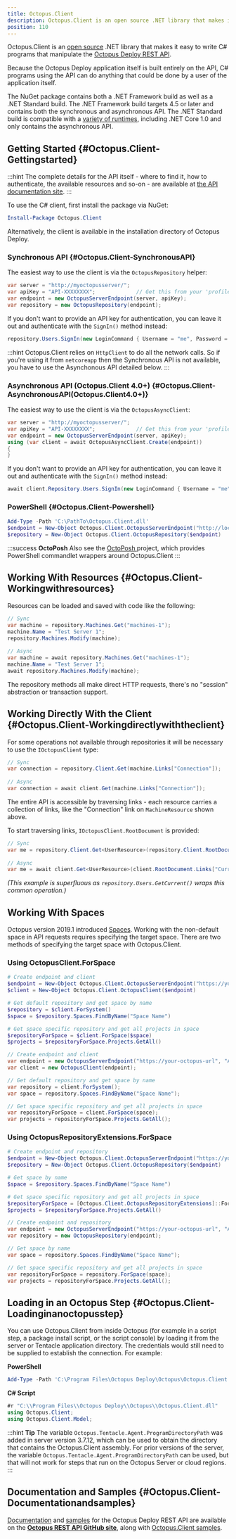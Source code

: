 ```yaml
---
title: Octopus.Client
description: Octopus.Client is an open source .NET library that makes it easy to write C# programs that interact with the Octopus Deploy REST API.
position: 110
---
```


Octopus.Client is an [open source](https://github.com/OctopusDeploy/OctopusClients) .NET library that makes it easy to write C# programs that manipulate the [Octopus Deploy REST API](/docs/octopus-rest-api/index.md).

Because the Octopus Deploy application itself is built entirely on the API, C# programs using the API can do anything that could be done by a user of the application itself.

The NuGet package contains both a .NET Framework build as well as a .NET Standard build. The .NET Framework build targets 4.5 or later and contains both the synchronous and asynchronous API. The .NET Standard build is compatible with a [variety of runtimes](https://docs.microsoft.com/en-us/dotnet/articles/standard/library), including .NET Core 1.0 and only contains the asynchronous API.

## Getting Started {#Octopus.Client-Gettingstarted}

:::hint
The complete details for the API itself - where to find it, how to authenticate, the available resources and so-on - are available at [the API documentation site](http://g.octopushq.com/ApiDocs).
:::

To use the C# client, first install the package via NuGet:

```powershell
Install-Package Octopus.Client
```

Alternatively, the client is available in the installation directory of Octopus Deploy.

### Synchronous API {#Octopus.Client-SynchronousAPI}

The easiest way to use the client is via the `OctopusRepository` helper:

```cs
var server = "http://myoctopusserver/";
var apiKey = "API-XXXXXXXX";             // Get this from your 'profile' page in the Octopus web portal
var endpoint = new OctopusServerEndpoint(server, apiKey);
var repository = new OctopusRepository(endpoint);
```

If you don't want to provide an API key for authentication, you can leave it out and authenticate with the `SignIn()` method instead:

```cs
repository.Users.SignIn(new LoginCommand { Username = "me", Password = "secret" });
```

:::hint
Octopus.Client relies on `HttpClient` to do all the network calls. So if you're using it from `netcoreapp` then the Synchronous API is not available, you have to use the Asynchonous API detailed below.
:::

### Asynchronous API (Octopus.Client 4.0+) {#Octopus.Client-AsynchronousAPI(Octopus.Client4.0+)}

The easiest way to use the client is via the `OctopusAsyncClient`:

```cs
var server = "http://myoctopusserver/";
var apiKey = "API-XXXXXXXX";             // Get this from your 'profile' page in the Octopus web portal
var endpoint = new OctopusServerEndpoint(server, apiKey);
using (var client = await OctopusAsyncClient.Create(endpoint))
{
}
```

If you don't want to provide an API key for authentication, you can leave it out and authenticate with the `SignIn()` method instead:

```cs
await client.Repository.Users.SignIn(new LoginCommand { Username = "me", Password = "secret" });
```

### PowerShell {#Octopus.Client-Powershell}

```powershell
Add-Type -Path 'C:\PathTo\Octopus.Client.dll'
$endpoint = New-Object Octopus.Client.OctopusServerEndpoint("http://localhost",$ApiKey)
$repository = New-Object Octopus.Client.OctopusRepository($endpoint)
```

:::success
**OctoPosh**
Also see the [OctoPosh ](https://github.com/Dalmirog/OctoPosh)project, which provides PowerShell commandlet wrappers around Octopus.Client
:::

## Working With Resources {#Octopus.Client-Workingwithresources}

Resources can be loaded and saved with code like the following:

```cs
// Sync
var machine = repository.Machines.Get("machines-1");
machine.Name = "Test Server 1";
repository.Machines.Modify(machine);
 
// Async
var machine = await repository.Machines.Get("machines-1");
machine.Name = "Test Server 1";
await repository.Machines.Modify(machine);
```

The repository methods all make direct HTTP requests, there's no "session" abstraction or transaction support.

## Working Directly With the Client {#Octopus.Client-Workingdirectlywiththeclient}

For some operations not available through repositories it will be necessary to use the `IOctopusClient` type:

```cs
// Sync
var connection = repository.Client.Get(machine.Links["Connection"]);
 
// Async
var connection = await client.Get(machine.Links["Connection"]);
```

The entire API is accessible by traversing links - each resource carries a collection of links, like the "Connection" link on `MachineResource` shown above.

To start traversing links, `IOctopusClient.RootDocument` is provided:

```cs
// Sync
var me = repository.Client.Get<UserResource>(repository.Client.RootDocument.Links["CurrentUser"]);
 
// Async
var me = await client.Get<UserResource>(client.RootDocument.Links["CurrentUser"])
```

*(This example is superfluous as `repository.Users.GetCurrent()` wraps this common operation.)*

## Working With Spaces

Octopus version 2019.1 introduced [Spaces](/docs/administration/spaces/index.md). Working with the non-default space in API requests requires specifying the target space. There are two methods of specifying the target space with Octopus.Client.

### Using OctopusClient.ForSpace

```powershell PowerShell
# Create endpoint and client
$endpoint = New-Object Octopus.Client.OctopusServerEndpoint("https://your-octopus-url", "API-YOURKEY")
$client = New-Object Octopus.Client.OctopusClient($endpoint)

# Get default repository and get space by name
$repository = $client.ForSystem()
$space = $repository.Spaces.FindByName("Space Name")

# Get space specific repository and get all projects in space
$repositoryForSpace = $client.ForSpace($space)
$projects = $repositoryForSpace.Projects.GetAll()
```
```cs C#
// Create endpoint and client
var endpoint = new OctopusServerEndpoint("https://your-octopus-url", "API-YOURKEY");
var client = new OctopusClient(endpoint);

// Get default repository and get space by name
var repository = client.ForSystem();
var space = repository.Spaces.FindByName("Space Name");

// Get space specific repository and get all projects in space
var repositoryForSpace = client.ForSpace(space);
var projects = repositoryForSpace.Projects.GetAll();
```

### Using OctopusRepositoryExtensions.ForSpace

```powershell PowerShell
# Create endpoint and repository
$endpoint = New-Object Octopus.Client.OctopusServerEndpoint("https://your-octopus-url", "API-YOURKEY")
$repository = New-Object Octopus.Client.OctopusRepository($endpoint)

# Get space by name
$space = $repository.Spaces.FindByName("Space Name")

# Get space specific repository and get all projects in space
$repositoryForSpace = [Octopus.Client.OctopusRepositoryExtensions]::ForSpace($repository, $space)
$projects = $repositoryForSpace.Projects.GetAll()
```
```cs C#
// Create endpoint and repository
var endpoint = new OctopusServerEndpoint("https://your-octopus-url", "API-YOURKEY");
var repository = new OctopusRepository(endpoint);

// Get space by name
var space = repository.Spaces.FindByName("Space Name");

// Get space specific repository and get all projects in space
var repositoryForSpace = repository.ForSpace(space);
var projects = repositoryForSpace.Projects.GetAll();
```

## Loading in an Octopus Step {#Octopus.Client-Loadinginanoctopusstep}

You can use Octopus.Client from inside Octopus (for example in a script step, a package install script, or the script console) by loading it from the server or Tentacle application directory. The credentials would still need to be supplied to establish the connection. For example:

**PowerShell**

```powershell
Add-Type -Path 'C:\Program Files\Octopus Deploy\Octopus\Octopus.Client.dll'
```

**C# Script**

```cs
#r "C:\\Program Files\\Octopus Deploy\\Octopus\\Octopus.Client.dll"
using Octopus.Client;
using Octopus.Client.Model;
```

:::hint
**Tip**
The variable `Octopus.Tentacle.Agent.ProgramDirectoryPath` was added in server version 3.7.12, which can be used to obtain the directory that contains the Octopus.Client assembly. For prior versions of the server, the variable `Octopus.Tentacle.Agent.ProgramDirectoryPath` can be used, but that will not work for steps that run on the Octopus Server or cloud regions.
:::

## Documentation and Samples {#Octopus.Client-Documentationandsamples}

[Documentation](https://github.com/OctopusDeploy/OctopusDeploy-Api/wiki) and [samples](https://github.com/OctopusDeploy/OctopusDeploy-Api) for the Octopus Deploy REST API are available on the **[Octopus REST API GitHub site](https://github.com/OctopusDeploy/OctopusDeploy-Api)**, along with [Octopus.Client samples](https://github.com/OctopusDeploy/OctopusDeploy-Api/tree/master/Octopus.Client).
